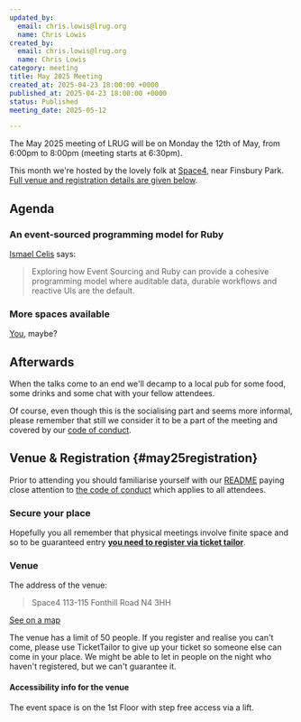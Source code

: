 ```yaml
---
updated_by:
  email: chris.lowis@lrug.org
  name: Chris Lowis
created_by:
  email: chris.lowis@lrug.org
  name: Chris Lowis
category: meeting
title: May 2025 Meeting
created_at: 2025-04-23 18:00:00 +0000
published_at: 2025-04-23 18:00:00 +0000
status: Published
meeting_date: 2025-05-12

---
```


The May 2025 meeting of LRUG will be on Monday the 12th of
May, from 6:00pm to 8:00pm (meeting starts at 6:30pm).

This month we're hosted by the lovely folk at [Space4](https://space4.tech/), near Finsbury Park. [Full venue and
registration details are given below](#may25registration).

## Agenda

### An event-sourced programming model for Ruby

[Ismael Celis](https://ismaelcelis.com/) says:

> Exploring how Event Sourcing and Ruby can provide a cohesive programming
> model where auditable data, durable workflows and reactive UIs are the default.

### More spaces available

[You](mailto:talks@lrug.org), maybe?

## Afterwards

When the talks come to an end we'll decamp to a local pub for some food, some
drinks and some chat with your fellow attendees.

Of course, even though this is the socialising part and seems more
informal, please remember that still we consider it to be a part of the
meeting and covered by our [code of conduct](http://readme.lrug.org/#code-of-conduct).

## Venue & Registration {#may25registration}

Prior to attending you should familiarise yourself with our
[README](http://readme.lrug.org/) paying close attention to [the code of
conduct](http://readme.lrug.org/#code-of-conduct) which applies to all
attendees.

### Secure your place

Hopefully you all remember that physical meetings involve finite space and so to be guaranteed entry **[you need to register via ticket tailor][may2025-ticket-tailor]**.

### Venue

The address of the venue:

> Space4
> 113-115 Fonthill Road
> N4 3HH

[See on a map][space4-venue]

The venue has a limit of 50 people. If you register and realise you can't come, please use TicketTailor to give up your
ticket so someone else can come in your place.  We might be able to let in
people on the night who haven't registered, but we can't guarantee it.

#### Accessibility info for the venue

The event space is on the 1st Floor with step free access via a lift.

[may2025-ticket-tailor]: https://buytickets.at/lrug/1678695
[space4-venue]: https://maps.app.goo.gl/iZFFUakeHqZuvddA8
